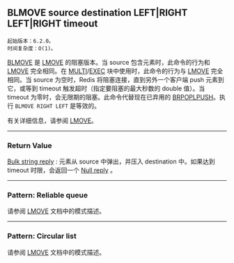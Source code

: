 ## BLMOVE source destination LEFT|RIGHT LEFT|RIGHT timeout

    起始版本：6.2.0。
    时间复杂度：O(1)。

[BLMOVE](BLMOVE.md) 是 [LMOVE](LMOVE.md) 的阻塞版本。当 source 包含元素时，此命令的行为和 [LMOVE](LMOVE.md) 完全相同。在 [MULTI](MULTI.md)/[EXEC](EXEC.md) 块中使用时，此命令的行为与 [LMOVE](LMOVE.md) 完全相同。当 source 为空时，Redis 将阻塞连接，直到另外一个客户端 push 元素到它，或等到 timeout 触发超时（指定要阻塞的最大秒数的 double 值）。当 timeout 为零时，会无限期的阻塞。此命令代替现在已弃用的 [BRPOPLPUSH](BRPOPLPUSH.md)。执行 `BLMOVE RIGHT LEFT` 是等效的。

有关详细信息，请参阅 [LMOVE](LMOVE.md)。

---

### Return Value

[Bulk string reply](../topics/protocol.md#resp-bulk-strings) :  元素从 source 中弹出，并压入 destination 中。如果达到 timeout 时限，会返回一个 [Null reply](../topics/protocol.md#null-bulk-string) 。

---

### Pattern: Reliable queue

请参阅 [LMOVE](LMOVE.md) 文档中的模式描述。

---

### Pattern: Circular list

请参阅 [LMOVE](LMOVE.md) 文档中的模式描述。